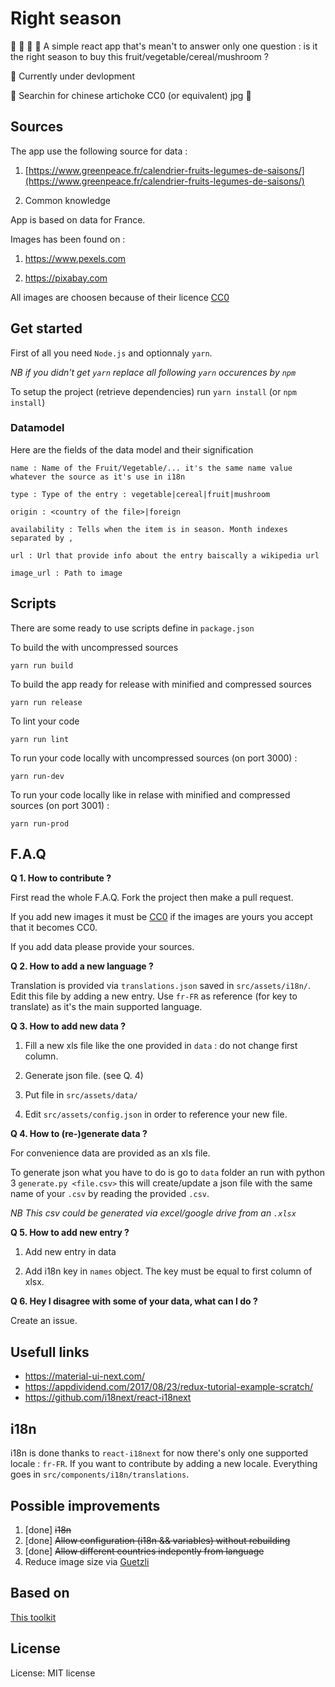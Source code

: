 # Right season

:green_apple: :sweet_potato: :ear_of_rice: :mushroom: A simple react app that's mean't to answer only one question : is it the right season to buy this fruit/vegetable/cereal/mushroom ?

:tractor: Currently under devlopment

:tractor: Searchin for chinese artichoke CC0 (or equivalent) jpg :tractor:

## Sources 

The app use the following source for data : 
1. [https://www.greenpeace.fr/calendrier-fruits-legumes-de-saisons/](https://www.greenpeace.fr/calendrier-fruits-legumes-de-saisons/)

2. Common knowledge

App is based on data for France.

Images has been found on : 

1. https://www.pexels.com

2. https://pixabay.com

All images are choosen because of their licence [CC0](https://creativecommons.org/publicdomain/zero/1.0/deed.fr)

## Get started

First of all you need `Node.js` and optionnaly `yarn`. 

*NB if you didn't get `yarn` replace all following `yarn` occurences by `npm`*

To setup the project (retrieve dependencies) run `yarn install` (or `npm install`)

### Datamodel

Here are the fields of the data model and their signification

    name : Name of the Fruit/Vegetable/... it's the same name value whatever the source as it's use in i18n

    type : Type of the entry : vegetable|cereal|fruit|mushroom

    origin : <country of the file>|foreign

    availability : Tells when the item is in season. Month indexes separated by ,

    url : Url that provide info about the entry baiscally a wikipedia url

    image_url : Path to image

## Scripts

There are some ready to use scripts define in `package.json`

To build the with uncompressed sources

    yarn run build

To build the app ready for release with minified and compressed sources

    yarn run release

To lint your code

    yarn run lint

To run your code locally with uncompressed sources (on port 3000) :

    yarn run-dev

To run your code locally like in relase with minified and compressed sources (on port 3001) :

    yarn run-prod

## F.A.Q

**Q 1. How to contribute ?**

First read the whole F.A.Q. Fork the project then make a pull request.

If you add new images it must be [CC0](https://creativecommons.org/publicdomain/zero/1.0/deed.fr) if the images are yours you accept that it becomes CC0.

If you add data please provide your sources.

**Q 2. How to add a new language ?**

Translation is provided via `translations.json` saved in `src/assets/i18n/`. Edit this file by adding a new entry. Use `fr-FR` as reference (for key to translate) as it's the main supported language.

**Q 3. How to add new data ?**

1. Fill a new xls file like the one provided in `data` : do not change first column.

2. Generate json file. (see Q. 4)

3. Put file in `src/assets/data/`

4. Edit `src/assets/config.json` in order to reference your new file.

**Q 4. How to (re-)generate data ?**

For convenience data are provided as an xls file. 

To generate json what you have to do is go to `data` folder an run with python 3 `generate.py <file.csv>` this will create/update a json file with the same name of your `.csv` by reading the provided `.csv`.

*NB This csv could be generated via excel/google drive from an `.xlsx`*

**Q 5. How to add new entry ?**

1. Add new entry in data 

2. Add i18n key in `names` object. The key must be equal to first column of xlsx.

**Q 6. Hey I disagree with some of your data, what can I do ?**

Create an issue.

## Usefull links
- https://material-ui-next.com/
- https://appdividend.com/2017/08/23/redux-tutorial-example-scratch/
- https://github.com/i18next/react-i18next

## i18n

i18n is done thanks to `react-i18next` for now there's only one supported locale : `fr-FR`. If you want to contribute by adding a new locale. Everything goes in `src/components/i18n/translations`.

## Possible improvements

1. [done] ~~i18n~~
2. [done] ~~Allow configuration (i18n && variables) without rebuilding~~
3. [done] ~~Allow different countries indepently from language~~
4. Reduce image size via [Guetzli](https://github.com/google/guetzli)

## Based on 

[This toolkit](https://github.com/MarcAlx/simple-react-starterkit)

## License

License: MIT license
